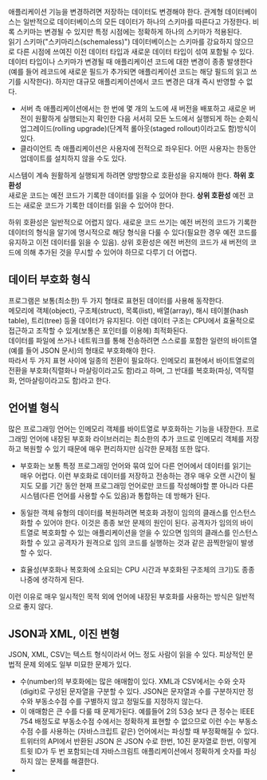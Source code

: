 애플리케이션 기능을 변경하려면 저장하는 데이터도 변경해야 한다.
관계형 데이터베이스는 일반적으로 데이터베이스의 모든 데이터가 하나의 스키마를 따른다고 가정한다. 비록 스키마는 변경될 수 있지만 특정 시점에는 정확하게 하나의 스키마가 적용된다.  
읽기 스키마("스키마리스(schemaless)") 데이터베이스는 스키마를 강요하지 않으므로 다른 시점에 쓰여진 이전 데이터 타입과 새로운 데이터 타입이 섞여 포함될 수 있다.
데이터 타입이나 스키마가 변경될 때 애플리케이션 코드에 대한 변경이 종종 발생한다(예를 들어 레코드에 새로운 필드가 추가되면 애플리케이션 코드는 해당 필드의 읽고 쓰기를 시작한다). 하지만 대규모 애플리케이션에서 코드 변경은 대개 즉시 반영할 수 없다.
- 서버 측 애플리케이션에서는 한 번에 몇 개의 노드에 새 버전을 배포하고 새로운 버전이 원활하게 실행되는지 확인한 다음 서서히 모든 노드에서 실행되게 하는 순회식 업그레이드(rolling upgrade)(단계적 롤아웃(staged rollout)이라고도 함)방식이 있다.
- 클라이언트 측 애플리케이션은 사용자에 전적으로 좌우된다. 어떤 사용자는 한동안 업데이트를 설치하지 않을 수도 있다.

시스템이 계속 원활하게 실행되게 하려면 양방향으로 호환성을 유지해야 한다.
**하위 호환성**  
새로운 코드는 예전 코드가 기록한 데이터를 읽을 수 있어야 한다.
**상위 호환성**
예전 코드는 새로운 코드가 기록한 데이터를 읽을 수 있어야 한다.  


하위 호환성은 일반적으로 어렵지 않다. 새로운 코드 쓰기는 예전 버전의 코드가 기록한 데이터의 형식을 알기에 명시적으로 해당 형식을 다룰 수 있다(필요한 경우 예전 코드를 유지하고 이전 데이터를 읽을 수 있음). 상위 호환성은 에전 버전의 코드가 새 버전의 코드에 의해 추가된 것을 무시할 수 있어야 하므로 다루기 더 어렵다.

## 데이터 부호화 형식
프로그램은 보통(최소한) 두 가지 형태로 표현된 데이터를 사용해 동작한다.  
메모리에 객체(object), 구조체(struct), 목록(list), 배열(array), 해시 테이블(hash table), 트리(tree) 등올 데이터가 유지된다. 이런 데이터 구조는 CPU에서 효율적으로 접근하고 조작할 수 있게(보통은 포인터를 이용헤) 최적화된다.  
데이터를 파일에 쓰거나 네트워크를 통해 전송하려면 스스로를 포함한 일련의 바이트열(예를 들어 JSON 문서)의 형태로 부호화해야 한다.  
따라서 두 가지 표현 사이에 일종의 전환이 필요하다. 인메모리 표현에서 바이트열로의 전환을 부호화(직렬화나 마샬링이라고도 함)라고 하며, 그 반대를 복호화(파싱, 역직렬화, 언마샬링이라고도 함)라고 한다.

## 언어별 형식
많은 프로그래밍 언어는 인메모리 객체를 바이트열로 부호화하는 기능을 내장한다. 프로그래밍 언어에 내장된 부호화 라이브러리는 최소한의 추가 코드로 인메모리 객체를 저장하고 복원할 수 있기 때문에 매우 편리하지만 심각한 문제점 또한 많다.

- 부호화는 보통 특정 프로그래밍 언어와 묶여 있어 다른 언어에서 데이터를 읽기는 매우 어렵다. 이런 부호화로 데이터를 저장하고 전송하는 경우 매우 오랜 시간이 될지도 모를 기간 동안 현재 프로그래밍 언어로만 코드를 작성해야할 뿐 아니라 다른 시스템(다른 언어를 사용할 수도 있음)과 통합하는 데 방해가 된다.

- 동일한 객체 유형의 데이터를 복원하려면 복호화 과정이 임의의 클래스를 인스턴스화할 수 있어야 한다. 이것은 종종 보안 문제의 원인이 된다. 공격자가 임의의 바이트열로 복호화할 수 있는 애플리케이션을 얻을 수 있으면 임의의 클래스를 인스턴스화할 수 있고 공격자가 원격으로 임의 코드를 실행하는 것과 같은 끔찍한일이 발생할 수 있다.

- 효율성(부호화나 복호화에 소요되는 CPU 시간과 부호화된 구조체의 크기)도 종종 나중에 생각하게 된다.

이런 이유로 매우 일시적인 목적 외에 언어에 내장된 부호화를 사용하는 방식은 일반적으로 좋지 않다.

## JSON과 XML, 이진 변형
JSON, XML, CSV는 텍스트 형식이라서 어느 정도 사람이 읽을 수 있다. 피상적인 문법적 문제 외에도 일부 미묘한 문제가 있다.
- 수(number)의 부호화에는 많은 애매함이 있다. XML과 CSV에서는 수와 숫자(digit)로 구성된 문자열을 구분할 수 있다. JSON은 문자열과 수를 구분하지만 정수와 부동소수점 수를 구별하지 않고 정밀도를 지정하지 않는다.
- 이 애매함은 큰 수를 다룰 때 문제가된다. 예를들어 2의 53승 보다 큰 정수는 IEEE 754 배정도로 부동소수점 수에서는 정확하게 표현할 수 없으므로 이런 수는 부동소수점 수를 사용하는 (자바스크립트 같은) 언어에서는 파싱할 때 부정확해질 수 있다. 트위터의 API에서 반환된 JSON 은 JSON 수로 한번, 10진 문자열로 한번, 이렇게 트윗 ID가 두 번 포함되는데 자바스크림트 애플리케이션에서 정확하게 숫자를 파싱하지 않는 문제를 해결한다.
- 
